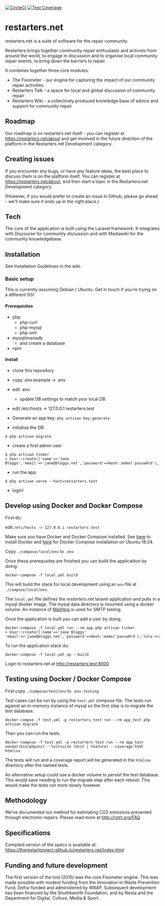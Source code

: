 [![CircleCI](https://circleci.com/gh/TheRestartProject/restarters.net/tree/dockerize.svg?style=svg)](https://circleci.com/gh/TheRestartProject/restarters.net/tree/dockerize) [![Test Coverage](https://api.codeclimate.com/v1/badges/24d15dfa18099e13f62c/test_coverage)](https://codeclimate.com/github/TheRestartProject/restarters.net/test_coverage)

# restarters.net

restarters.net is a suite of software for the repair community.

Restarters brings together community repair enthusiasts and activists from
around the world, to engage in discussion and to organise local community repair
events, to bring down the barriers to repair.

It combines together three core modules:

- The Fixometer - our engine for capturing the impact of our community repair
  activities
- Restarters Talk - a space for local and global discussion of community repair
- Restarters Wiki - a collectively produced knowledge base of advice and support
  for community repair

## Roadmap

Our roadmap is on restarters.net itself - you can register at
https://restarters.net/about and get involved in the future direction of the
platform in the Restarters.net Development category.

## Creating issues

If you encounter any bugs, or have any feature ideas, the best place to discuss
them is on the platform itself. You can register at
https://restarters.net/about, and then start a topic in the Restarters.net
Development category.

(However, if you would prefer to create an issue in Github, please go ahead -
we'll make sure it ends up in the right place.)

## Tech

The core of the application is built using the Laravel framework. It integrates
with Discourse for community discussion and with Mediawiki for the community
knowledgebase.

## Installation

See Installation Guidelines in the wiki.

### Basic setup

This is currently assuming Debian / Ubuntu. Get in touch if you're trying on a different OS!

#### Prerequisites

- php
  - php-curl
  - php-mysql
  - php-xml
- mysql/mariadb
  - and create a database
- npm

#### Install

- clone this repository
- copy .env.example -> .env
- edit .env
  - update DB settings to match your local DB
- edit /etc/hosts -> 127.0.0.1 restarters.test

- Generate an app key: `php artisan key:generate`

- initialise the DB:

```
$ php artisan migrate
```

- create a first admin user

```
$ php artisan tinker
> User::create(['name'=>'Jane Bloggs','email'=>'jane@bloggs.net','password'=>Hash::make('passw0rd'),'role'=>2]);
```

- run the app:

```
$ php artisan serve --host=restarters.test
```

- login!

## Develop using Docker and Docker Compose

First do:

edit `/etc/hosts -> 127.0.0.1 restarters.test`

Make sure you have Docker and Docker Compose installed. See [here](https://linuxize.com/post/how-to-install-and-use-docker-on-ubuntu-18-04/) to install Docker and [here](https://www.digitalocean.com/community/tutorials/how-to-install-docker-compose-on-ubuntu-18-04) for Docker Compose installation on Ubuntu 18.04.

Copy `./compose/local/env` to `.env`

Once these prerequsites are finished you can build the applicaition by doing:

```
docker-compose -f local.yml build
```

This will build the stack for local development using an `env` file at `./compose/local/env`.

The `local.yml` file defines the _restarters.net_ laravel application and pulls in a mysql docker image. The mysql data directory is mounted using a docker volume. An instance of [MailHog](https://github.com/mailhog/MailHog) is used for SMTP testing.

Once the application is built you can add a user by doing:

```
docker-compose -f local.yml run --rm app php artisan tinker
> User::create(['name'=>'Jane Bloggs' 'email'=>'jane@bloggs.net','password'=>Hash::make('passw0rd'),'role'=>2]);
```

To run the application stack do:

```
docker-compose -f local.yml up --build
```

Login to restarters.net at http://restarters.test:8000

## Testing using Docker / Docker Compose

First copy `./compose/test/env` to `.env.testing`

Test cases can be run by using the `test.yml` compose file. The tests run against an in-memory instance of mysql so the first step is to migrate the test database.

```
docker-compse -f test.yml -p restarters_test run --rm app_test php artisan migrate
```

Then you can run the tests.

```
docker-compose -f test.yml -p restarters_test run --rm app_test vendor/bin/phpunit --testsuite (Unit | Feature) --coverage-html htmlcov

```

The tests will run and a coverage report will be generated in the `htmlcov` directory after the named tests.

An alternative setup could use a docker volume to persist the test database. This would save needing to run the migrate step after each reboot. This would make the tests run more slowly however.

## Methodology

We've documented our method for estimating CO2 emissions prevented through
electronic repairs. Please read more at http://rstrt.org/FAQ

## Specifications

Compiled version of the specs is available at: https://therestartproject.github.io/restarters.net/Index.html

## Funding and future development

The first version of the tool (2015) was the core Fixometer engine. This was
made possible with modest funding from the Innovation in Waste Prevention Fund,
Defra-funded and administered by WRAP. Subsequent development has been financed
by the Shuttleworth Foundation, and by Nesta and the Department for Digital,
Culture, Media & Sport.

```

```
